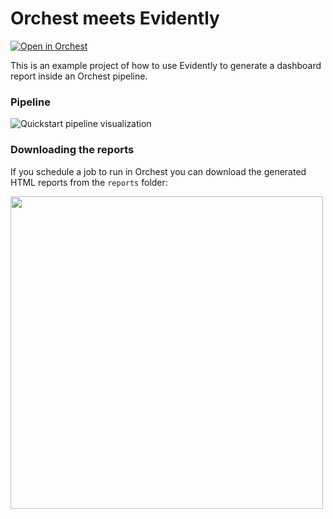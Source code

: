 # Orchest meets Evidently

[![Open in Orchest](https://github.com/orchest/orchest-examples/raw/main/imgs/open_in_orchest.svg)](https://cloud.orchest.io/?import_url=https://github.com/ricklamers/orchest-hello-evidently)

This is an example project of how to use Evidently to generate a dashboard report inside an Orchest pipeline.

### Pipeline
![Quickstart pipeline visualization](https://pviz.orchest.io/?pipeline=https://github.com/ricklamers/orchest-hello-evidently/blob/master/main.orchest)

### Downloading the reports

If you schedule a job to run in Orchest you can download the generated HTML reports from the `reports` folder:

<img width="500" height="auto" src="https://user-images.githubusercontent.com/1309307/193817056-c162b3c9-2a2e-4b9d-b52f-338e0711e496.png" />
